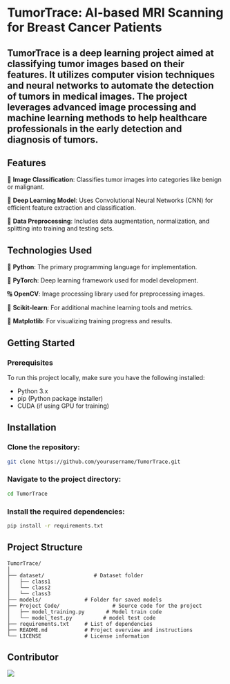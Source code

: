 # TumorTrace: AI-based MRI Scanning for Breast Cancer Patients

## TumorTrace is a deep learning project aimed at classifying tumor images based on their features. It utilizes computer vision techniques and neural networks to automate the detection of tumors in medical images. The project leverages advanced image processing and machine learning methods to help healthcare professionals in the early detection and diagnosis of tumors.

## Features

💾 **Image Classification**: Classifies tumor images into categories like benign or malignant.

🧐 **Deep Learning Model**: Uses Convolutional Neural Networks (CNN) for efficient feature extraction and classification.

🔄 **Data Preprocessing**: Includes data augmentation, normalization, and splitting into training and testing sets.

## Technologies Used

🐉 **Python**: The primary programming language for implementation.

💪 **PyTorch**: Deep learning framework used for model development.

🔠 **OpenCV**: Image processing library used for preprocessing images.

🌄 **Scikit-learn**: For additional machine learning tools and metrics.

🎨 **Matplotlib**: For visualizing training progress and results.

## Getting Started

### Prerequisites

To run this project locally, make sure you have the following installed:

- Python 3.x
- pip (Python package installer)
- CUDA (if using GPU for training)

## Installation

### Clone the repository:
```bash
git clone https://github.com/yourusername/TumorTrace.git
```

### Navigate to the project directory:
```bash
cd TumorTrace
```

### Install the required dependencies:
```bash
pip install -r requirements.txt
```

## Project Structure
```
TumorTrace/
│
├── dataset/                # Dataset folder
│   ├── class1          
│   └── class2            
│   └── class3            
├── models/              # Folder for saved models
├── Project Code/                 # Source code for the project
│   ├── model_training.py       # Model train code
│   └── model_test.py          # model test code           
├── requirements.txt     # List of dependencies
├── README.md            # Project overview and instructions
└── LICENSE              # License information
```

## Contributor

<a href="https://github.com/thatgirlAnansi/TumorTrace/graphs/contributors">
  <img src="https://contrib.rocks/image?repo=thatgirlAnansi/TumorTrace" />
</a>
